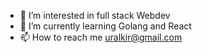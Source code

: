 - 👀 I’m interested in full stack Webdev
- 🌱 I’m currently learning Golang and React
- 📫 How to reach me uralkir@gmail.com
